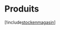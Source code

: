 # Produits

[!include[stockenmagasin](produits.stockenmagasin.autogen.md)]






















































































































































